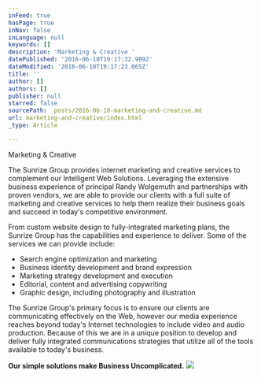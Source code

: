 ```yaml
---
inFeed: true
hasPage: true
inNav: false
inLanguage: null
keywords: []
description: 'Marketing & Creative '
datePublished: '2016-06-10T19:17:32.909Z'
dateModified: '2016-06-10T19:17:23.065Z'
title: ''
author: []
authors: []
publisher: null
starred: false
sourcePath: _posts/2016-06-10-marketing-and-creative.md
url: marketing-and-creative/index.html
_type: Article

---
```

Marketing & Creative 

The Sunrize Group provides internet marketing and creative services to complement our Intelligent Web Solutions. Leveraging the extensive business experience of principal Randy Wolgemuth and partnerships with proven vendors, we are able to provide our clients with a full suite of marketing and creative services to help them realize their business goals and succeed in today's competitive environment.

From custom website design to fully-integrated marketing plans, the Sunrize Group has the capabilities and experience to deliver. Some of the services we can provide include:

* Search engine optimization and marketing
* Business identity development and brand expression
* Marketing strategy development and execution
* Editorial, content and advertising copywriting
* Graphic design, including photography and illustration

The Sunrize Group's primary focus is to ensure our clients are communicating effectively on the Web, however our media experience reaches beyond today's Internet technologies to include video and audio production. Because of this we are in a unique position to develop and deliver fully integrated communications strategies that utilize all of the tools available to today's business.

**Our simple solutions make Business Uncomplicated.**
![](https://the-grid-user-content.s3-us-west-2.amazonaws.com/c3a35965-7883-446f-baf0-1f170817dd27.jpg)